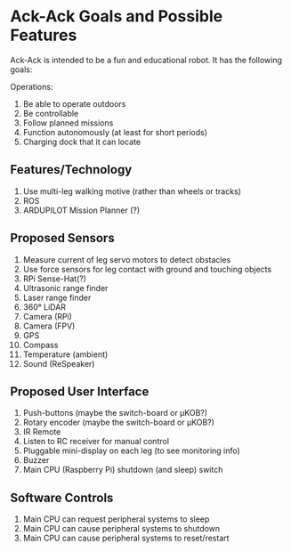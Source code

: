 # Ack-Ack Goals and Possible Features

Ack-Ack is intended to be a fun and educational robot. It has the following goals:

Operations:

1. Be able to operate outdoors
1. Be controllable
1. Follow planned missions
1. Function autonomously (at least for short periods)
1. Charging dock that it can locate

## Features/Technology

1. Use multi-leg walking motive (rather than wheels or tracks)
1. ROS
1. ARDUPILOT Mission Planner (?)

## Proposed Sensors

1. Measure current of leg servo motors to detect obstacles
1. Use force sensors for leg contact with ground and touching objects
1. RPi Sense-Hat(?)
1. Ultrasonic range finder
1. Laser range finder
1. 360° LiDAR
1. Camera (RPi)
1. Camera (FPV)
1. GPS
1. Compass
1. Temperature (ambient)
1. Sound (ReSpeaker)

## Proposed User Interface

1. Push-buttons (maybe the switch-board or µKOB?)
1. Rotary encoder (maybe the switch-board or µKOB?)
1. IR Remote
1. Listen to RC receiver for manual control
1. Pluggable mini-display on each leg (to see monitoring info)
1. Buzzer
1. Main CPU (Raspberry Pi) shutdown (and sleep) switch

## Software Controls

1. Main CPU can request peripheral systems to sleep
1. Main CPU can cause peripheral systems to shutdown
1. Main CPU can cause peripheral systems to reset/restart

